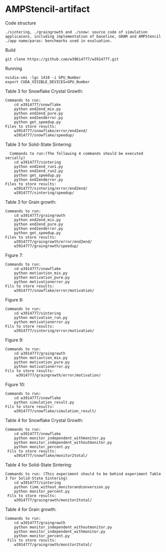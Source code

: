 # AMPStencil-artifact

Code structure

    ./sintering, ./graingrowth and ./snow: source code of simulation applicaions, including implementation of baseline, GRAM and AMPStencil
    ./app name/paras: benchmarks used in evaluation.

Build

    git clone https://github.com/w39614777/w3914777.git
    
    
Running    
    
    nvidia-smi -lgc 1410 -i GPU_Number
    export CUDA_VISIBLE_DEVICES=GPU_Number
    
Table 3 for Snowflake Crystal Growth:

    Commands to run:
        cd w3914777/snowflake
        python end2end_mix.py
        python end2end_pure.py
        python end2enderror.py
        python get_speedup.py
    Files to store results:
        w3914777/snowflake/error/end2end/
        w3914777/snowflake/speedup/
        
        
Table 3 for Solid-State Sintering:

      Commands to run:(The following 4 commands should be executed serially)
        cd w3914777/sintering
        python end2end_run1.py
        python end2end_run2.py 
        python get_speedup.py 
        python end2enderror.py 
    Files to store results:
        w3914777/sintering/error/end2end/
        w3914777/sintering/speedup/
        
        
Table 3 for Grain growth:

    Commands to run:
        cd w3914777/graingrowth
        python end2end_mix.py
        python end2end_pure.py
        python end2enderror.py
        python get_speedup.py
    Files to store results:
        w3914777/graingrowth/error/end2end/
        w3914777/graingrowth/speedup/
        
        
Figure 7:

    Commands to run:
        cd w3914777/snowflake
        python motiavtion_mix.py 
        python motivation_pure.py
        python motivationerror.py
    Fils to store results:
        w3914777/snowflake/error/motivation/
        
        
Figure 8:

    Commands to run:
        cd w3914777/sintering
        python motivation_run.py 
        python motivationerror.py
    Fils to store results:
        w3914777/sintering/error/motivation/
        
        
Figure 9:

    Commands to run:
        cd w3914777/graingrowth
        python motiavtion_mix.py 
        python motivation_pure.py
        python motivationerror.py
    Fils to store results:
         w3914777/graingrowth/error/motivation/
         
         
Figure 10:

    Commands to run:
        cd w3914777/snowflake
        python simulation_result.py
    Fils to store results:
        w3914777/snowflake/simulation_result/
        
        
Table 4 for Snowflake Crystal Growth:

    Commands to run:
        cd w3914777/snowflake
        python monitor_independent_withmonitor.py
        python monitor_independent_withoutmonitor.py
        python monitor_percent.py
     Fils to store results:
        w3914777/snowflake/monitor2total/
        
        
Table 4 for Solid-State Sintering:

    Commands to run: (This experiment should to be behind experiment Table 3 for Solid-State Sintering)
        cd w3914777/sintering
        python time_without_monitorandconversion.py
        python monitor_percent.py 
     Fils to store results:
        w3914777/graingrowth/monitor2total/  
        
        
Table 4 for Grain growth:

    Commands to run:
        cd w3914777/graingrowth
        python monitor_independent_withoutmonitor.py
        python monitor_independent_withmonitor.py 
        python monitor_percent.py 
     Fils to store results:
        w3914777/graingrowth/monitor2total/       
 
